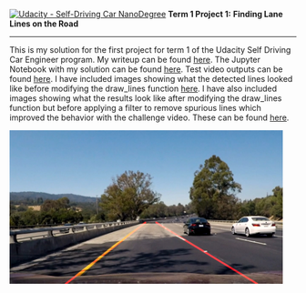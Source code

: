 
[![Udacity - Self-Driving Car NanoDegree](https://s3.amazonaws.com/udacity-sdc/github/shield-carnd.svg)](http://www.udacity.com/drive) 
**Term 1 Project 1:** 
**Finding Lane Lines on the Road** 

---

This is my solution for the first project for term 1 of the Udacity Self Driving Car Engineer program. My writeup can be found [here](https://github.com/alangordon258/SelfDrivingCar-Term1-Proj1/blob/master/writeup_alangordon.md). The Jupyter Notebook with my solution can be found [here](https://github.com/alangordon258/SelfDrivingCar-Term1-Proj1/blob/master/P1.ipynb).  Test video outputs can be found [here](https://github.com/alangordon258/SelfDrivingCar-Term1-Proj1/tree/master/test_videos_output). I have included images showing what the detected lines looked like before modifying the draw_lines function [here](https://github.com/alangordon258/SelfDrivingCar-Term1-Proj1/tree/master/result_images_original_drawlines). I have also included images showing what the results look like after modifying the draw_lines function but before applying a filter to remove spurious lines which improved the behavior with the challenge video. These can be found [here](https://github.com/alangordon258/SelfDrivingCar-Term1-Proj1/tree/master/result_images_modified_drawlines_without_filter).

<img src="result_images/challenge3.jpg" width="480" alt="Combined Image" />







